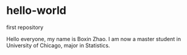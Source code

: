 # hello-world
first repository

Hello everyone, my name is Boxin Zhao. I am now a master student in University of Chicago, major in Statistics.
